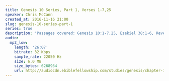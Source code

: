 ```yaml
---
title: Genesis 10 Series, Part 1, Verses 1-7,25
speaker: Chris McCann
created_at: 2016-11-16 21:00
slug: genesis-10-series-part-1
series: true
description: 'Passages covered: Genesis 10:1-7,25, Ezekiel 38:1-6, Revelation 20:7-8.'
audio:
  mp3_low:
    length: '26:07'
    bitrate: 32 Kbps
    sample_rate: 22050 Hz
    size: 6.0 MB
    size_bytes: 6268934
    url: http://audiocdn.ebiblefellowship.com/studies/genesis/chapter-10/2016.11.16_McCann_-_Genesis_10_Series_Part_1.mp3
---
```

